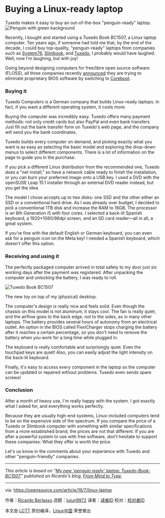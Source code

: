 [#]: collector: (lujun9972)
[#]: translator: ( )
[#]: reviewer: ( )
[#]: publisher: ( )
[#]: url: ( )
[#]: subject: (Buying a Linux-ready laptop)
[#]: via: (https://opensource.com/article/19/7/linux-laptop)
[#]: author: (Ricardo Berlasso https://opensource.com/users/rgb-eshttps://opensource.com/users/greg-phttps://opensource.com/users/chrisodhttps://opensource.com/users/victorhckhttps://opensource.com/users/hankghttps://opensource.com/users/noplanman)

Buying a Linux-ready laptop
======
Tuxedo makes it easy to buy an out-of-the-box "penguin-ready" laptop.
![Penguin with green background][1]

Recently, I bought and started using a Tuxedo Book BC1507, a Linux laptop computer. Ten years ago, if someone had told me that, by the end of the decade, I could buy top-quality, "penguin-ready" laptops from companies such as [System76][2], [Slimbook][3], and [Tuxedo][4], I probably would have laughed. Well, now I'm laughing, but with joy!

Going beyond designing computers for free/libre open source software (FLOSS), all three companies recently [announced][5] they are trying to eliminate proprietary BIOS software by switching to [Coreboot][6].

### Buying it

Tuxedo Computers is a German company that builds Linux-ready laptops. In fact, if you want a different operating system, it costs more.

Buying the computer was incredibly easy. Tuxedo offers many payment methods: not only credit cards but also PayPal and even bank transfers. Just fill out the bank transfer form on Tuxedo's web page, and the company will send you the bank coordinates.

Tuxedo builds every computer on demand, and picking exactly what you want is as easy as selecting the basic model and exploring the drop-down menus to select different components. There is a lot of information on the page to guide you in the purchase.

If you pick a different Linux distribution from the recommended one, Tuxedo does a "net install," so have a network cable ready to finish the installation, or you can burn your preferred image onto a USB key. I used a DVD with the openSUSE Leap 15.1 installer through an external DVD reader instead, but you get the idea.

The model I chose accepts up to two disks: one SSD and the other either an SSD or a conventional hard drive. As I was already over budget, I decided to pick a conventional 1TB disk and increase the RAM to 16GB. The processor is an 8th Generation i5 with four cores. I selected a back-lit Spanish keyboard, a 1920×1080/96dpi screen, and an SD card reader—all in all, a great system.

If you're fine with the default English or German keyboard, you can even ask for a penguin icon on the Meta key! I needed a Spanish keyboard, which doesn't offer this option.

### Receiving and using it

The perfectly packaged computer arrived in total safety to my door just six working days after the payment was registered. After unpacking the computer and unlocking the battery, I was ready to roll.

![Tuxedo Book BC1507][7]

The new toy on top of my (physical) desktop.

The computer's design is really nice and feels solid. Even though the chassis on this model is not aluminum, it stays cool. The fan is really quiet, and the airflow goes to the back edge, not to the sides, as in many other laptops. The battery provides several hours of autonomy from an electrical outlet. An option in the BIOS called FlexiCharger stops charging the battery after it reaches a certain percentage, so you don't need to remove the battery when you work for a long time while plugged in.

The keyboard is really comfortable and surprisingly quiet. Even the touchpad keys are quiet! Also, you can easily adjust the light intensity on the back-lit keyboard.

Finally, it's easy to access every component in the laptop so the computer can be updated or repaired without problems. Tuxedo even sends spare screws!

### Conclusion

After a month of heavy use, I'm really happy with the system. I got exactly what I asked for, and everything works perfectly.

Because they are usually high-end systems, Linux-included computers tend to be on the expensive side of the spectrum. If you compare the price of a Tuxedo or Slimbook computer with something with similar specifications from a more established brand, the prices are not that different. If you are after a powerful system to use with free software, don't hesitate to support these companies: What they offer is worth the price.

Let's us know in the comments about your experience with Tuxedo and other "penguin-friendly" companies.

* * *

_This article is based on "[My new 'penguin ready' laptop: Tuxedo-Book-BC1507][8]," published on Ricardo's blog, [From Mind to Type][9]._

--------------------------------------------------------------------------------

via: https://opensource.com/article/19/7/linux-laptop

作者：[Ricardo Berlasso][a]
选题：[lujun9972][b]
译者：[译者ID](https://github.com/译者ID)
校对：[校对者ID](https://github.com/校对者ID)

本文由 [LCTT](https://github.com/LCTT/TranslateProject) 原创编译，[Linux中国](https://linux.cn/) 荣誉推出

[a]: https://opensource.com/users/rgb-eshttps://opensource.com/users/greg-phttps://opensource.com/users/chrisodhttps://opensource.com/users/victorhckhttps://opensource.com/users/hankghttps://opensource.com/users/noplanman
[b]: https://github.com/lujun9972
[1]: https://opensource.com/sites/default/files/styles/image-full-size/public/lead-images/linux_penguin_green.png?itok=ENdVzW22 (Penguin with green background)
[2]: https://system76.com/
[3]: https://slimbook.es/en/
[4]: https://www.tuxedocomputers.com/
[5]: https://www.tuxedocomputers.com/en/Infos/News/Tuxedo-Computers-stands-for-Free-Software-and-Security-.tuxedo
[6]: https://coreboot.org/
[7]: https://opensource.com/sites/default/files/uploads/tuxedo-600_0.jpg (Tuxedo Book BC1507)
[8]: https://frommindtotype.wordpress.com/2019/06/17/my-new-penguin-ready-laptop-tuxedo-book-bc1507/
[9]: https://frommindtotype.wordpress.com/
